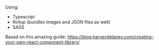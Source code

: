 Using:
- Typescript
- Rollup (bundles images and JSON files as well)
- SASS

Based on this amazing guide: https://blog.harveydelaney.com/creating-your-own-react-component-library/
